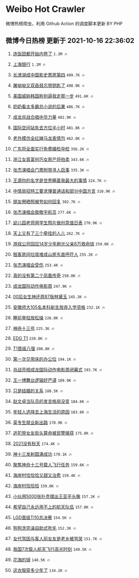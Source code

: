 # Weibo Hot Crawler 



微博热榜爬虫，利用 Github Action 的调度脚本更新 BY PHP 


## 微博今日热榜 更新于 2021-10-16 22:36:02 
1. [连饭团都开始内卷了](https://s.weibo.com/weibo?q=%23%E8%BF%9E%E9%A5%AD%E5%9B%A2%E9%83%BD%E5%BC%80%E5%A7%8B%E5%86%85%E5%8D%B7%E4%BA%86%23&Refer=top) `1.3M 🔥` 

1. [上海银行](https://s.weibo.com/weibo?q=%E4%B8%8A%E6%B5%B7%E9%93%B6%E8%A1%8C&Refer=top) `1.1M 🔥` 

1. [长津湖成中国影史票房第四](https://s.weibo.com/weibo?q=%23%E9%95%BF%E6%B4%A5%E6%B9%96%E6%88%90%E4%B8%AD%E5%9B%BD%E5%BD%B1%E5%8F%B2%E7%A5%A8%E6%88%BF%E7%AC%AC%E5%9B%9B%23&Refer=top) `499.7K 🔥` 

1. [屠呦呦又双叒叕忘带钥匙了](https://s.weibo.com/weibo?q=%23%E5%B1%A0%E5%91%A6%E5%91%A6%E5%8F%88%E5%8F%8C%E5%8F%92%E5%8F%95%E5%BF%98%E5%B8%A6%E9%92%A5%E5%8C%99%E4%BA%86%23&Refer=top) `498.9K 🔥` 

1. [美国威胁韩国称别逼我走那一步](https://s.weibo.com/weibo?q=%23%E7%BE%8E%E5%9B%BD%E5%A8%81%E8%83%81%E9%9F%A9%E5%9B%BD%E7%A7%B0%E5%88%AB%E9%80%BC%E6%88%91%E8%B5%B0%E9%82%A3%E4%B8%80%E6%AD%A5%23&Refer=top) `491.6K 🔥` 

1. [奶奶看太多霸总小说的后果](https://s.weibo.com/weibo?q=%23%E5%A5%B6%E5%A5%B6%E7%9C%8B%E5%A4%AA%E5%A4%9A%E9%9C%B8%E6%80%BB%E5%B0%8F%E8%AF%B4%E7%9A%84%E5%90%8E%E6%9E%9C%23&Refer=top) `486.7K 🔥` 

1. [成龙肖战合唱中华力量](https://s.weibo.com/weibo?q=%23%E6%88%90%E9%BE%99%E8%82%96%E6%88%98%E5%90%88%E5%94%B1%E4%B8%AD%E5%8D%8E%E5%8A%9B%E9%87%8F%23&Refer=top) `482.9K 🔥` 

1. [国际空间站失去方位半小时](https://s.weibo.com/weibo?q=%23%E5%9B%BD%E9%99%85%E7%A9%BA%E9%97%B4%E7%AB%99%E5%A4%B1%E5%8E%BB%E6%96%B9%E4%BD%8D%E5%8D%8A%E5%B0%8F%E6%97%B6%23&Refer=top) `481.8K 🔥` 

1. [老外模仿全红婵马龙表情包](https://s.weibo.com/weibo?q=%23%E8%80%81%E5%A4%96%E6%A8%A1%E4%BB%BF%E5%85%A8%E7%BA%A2%E5%A9%B5%E9%A9%AC%E9%BE%99%E8%A1%A8%E6%83%85%E5%8C%85%23&Refer=top) `462.8K 🔥` 

1. [广东将全面实行免费婚检孕检](https://s.weibo.com/weibo?q=%23%E5%B9%BF%E4%B8%9C%E5%B0%86%E5%85%A8%E9%9D%A2%E5%AE%9E%E8%A1%8C%E5%85%8D%E8%B4%B9%E5%A9%9A%E6%A3%80%E5%AD%95%E6%A3%80%23&Refer=top) `356.2K 🔥` 

1. [浙江女首富何巧女房产将拍卖](https://s.weibo.com/weibo?q=%23%E6%B5%99%E6%B1%9F%E5%A5%B3%E9%A6%96%E5%AF%8C%E4%BD%95%E5%B7%A7%E5%A5%B3%E6%88%BF%E4%BA%A7%E5%B0%86%E6%8B%8D%E5%8D%96%23&Refer=top) `343.6K 🔥` 

1. [张杰演唱会门票附带寻人启事](https://s.weibo.com/weibo?q=%23%E5%BC%A0%E6%9D%B0%E6%BC%94%E5%94%B1%E4%BC%9A%E9%97%A8%E7%A5%A8%E9%99%84%E5%B8%A6%E5%AF%BB%E4%BA%BA%E5%90%AF%E4%BA%8B%23&Refer=top) `335.3K 🔥` 

1. [王源你的名字是世界瞒着我最大的事情](https://s.weibo.com/weibo?q=%23%E7%8E%8B%E6%BA%90%E4%BD%A0%E7%9A%84%E5%90%8D%E5%AD%97%E6%98%AF%E4%B8%96%E7%95%8C%E7%9E%92%E7%9D%80%E6%88%91%E6%9C%80%E5%A4%A7%E7%9A%84%E4%BA%8B%E6%83%85%23&Refer=top) `324.7K 🔥` 

1. [中情局招特工要求懂普通话和部分中国方言](https://s.weibo.com/weibo?q=%23%E4%B8%AD%E6%83%85%E5%B1%80%E6%8B%9B%E7%89%B9%E5%B7%A5%E8%A6%81%E6%B1%82%E6%87%82%E6%99%AE%E9%80%9A%E8%AF%9D%E5%92%8C%E9%83%A8%E5%88%86%E4%B8%AD%E5%9B%BD%E6%96%B9%E8%A8%80%23&Refer=top) `310.9K 🔥` 

1. [朋友圈晒照被夸如何回复](https://s.weibo.com/weibo?q=%23%E6%9C%8B%E5%8F%8B%E5%9C%88%E6%99%92%E7%85%A7%E8%A2%AB%E5%A4%B8%E5%A6%82%E4%BD%95%E5%9B%9E%E5%A4%8D%23&Refer=top) `302.7K 🔥` 

1. [张杰演唱会致敬宇航员](https://s.weibo.com/weibo?q=%23%E5%BC%A0%E6%9D%B0%E6%BC%94%E5%94%B1%E4%BC%9A%E8%87%B4%E6%95%AC%E5%AE%87%E8%88%AA%E5%91%98%23&Refer=top) `277.6K 🔥` 

1. [幼儿园老师用学生照片做创意值日表](https://s.weibo.com/weibo?q=%23%E5%B9%BC%E5%84%BF%E5%9B%AD%E8%80%81%E5%B8%88%E7%94%A8%E5%AD%A6%E7%94%9F%E7%85%A7%E7%89%87%E5%81%9A%E5%88%9B%E6%84%8F%E5%80%BC%E6%97%A5%E8%A1%A8%23&Refer=top) `270.9K 🔥` 

1. [天上又有了三个牵挂的人儿](https://s.weibo.com/weibo?q=%23%E5%A4%A9%E4%B8%8A%E5%8F%88%E6%9C%89%E4%BA%86%E4%B8%89%E4%B8%AA%E7%89%B5%E6%8C%82%E7%9A%84%E4%BA%BA%E5%84%BF%23&Refer=top) `262.7K 🔥` 

1. [游戏公司回应14岁少年刷光父亲8万救命钱](https://s.weibo.com/weibo?q=%23%E6%B8%B8%E6%88%8F%E5%85%AC%E5%8F%B8%E5%9B%9E%E5%BA%9414%E5%B2%81%E5%B0%91%E5%B9%B4%E5%88%B7%E5%85%89%E7%88%B6%E4%BA%B28%E4%B8%87%E6%95%91%E5%91%BD%E9%92%B1%23&Refer=top) `259.0K 🔥` 

1. [租客房间垃圾堆成山房东直呼吓人](https://s.weibo.com/weibo?q=%23%E7%A7%9F%E5%AE%A2%E6%88%BF%E9%97%B4%E5%9E%83%E5%9C%BE%E5%A0%86%E6%88%90%E5%B1%B1%E6%88%BF%E4%B8%9C%E7%9B%B4%E5%91%BC%E5%90%93%E4%BA%BA%23&Refer=top) `255.2K 🔥` 

1. [张杰演唱会受伤](https://s.weibo.com/weibo?q=%23%E5%BC%A0%E6%9D%B0%E6%BC%94%E5%94%B1%E4%BC%9A%E5%8F%97%E4%BC%A4%23&Refer=top) `253.4K 🔥` 

1. [真的没有第二个凤凰传奇](https://s.weibo.com/weibo?q=%23%E7%9C%9F%E7%9A%84%E6%B2%A1%E6%9C%89%E7%AC%AC%E4%BA%8C%E4%B8%AA%E5%87%A4%E5%87%B0%E4%BC%A0%E5%A5%87%23&Refer=top) `250.0K 🔥` 

1. [成龙国际动作电影周](https://s.weibo.com/weibo?q=%23%E6%88%90%E9%BE%99%E5%9B%BD%E9%99%85%E5%8A%A8%E4%BD%9C%E7%94%B5%E5%BD%B1%E5%91%A8%23&Refer=top) `247.9K 🔥` 

1. [00后女生神还原87版林黛玉](https://s.weibo.com/weibo?q=%2300%E5%90%8E%E5%A5%B3%E7%94%9F%E7%A5%9E%E8%BF%98%E5%8E%9F87%E7%89%88%E6%9E%97%E9%BB%9B%E7%8E%89%23&Refer=top) `245.3K 🔥` 

1. [安徽师大105名本科新生放弃入学资格](https://s.weibo.com/weibo?q=%23%E5%AE%89%E5%BE%BD%E5%B8%88%E5%A4%A7105%E5%90%8D%E6%9C%AC%E7%A7%91%E6%96%B0%E7%94%9F%E6%94%BE%E5%BC%83%E5%85%A5%E5%AD%A6%E8%B5%84%E6%A0%BC%23&Refer=top) `232.1K 🔥` 

1. [睡前脊柱放松操](https://s.weibo.com/weibo?q=%23%E7%9D%A1%E5%89%8D%E8%84%8A%E6%9F%B1%E6%94%BE%E6%9D%BE%E6%93%8D%23&Refer=top) `226.0K 🔥` 

1. [神舟十三号](https://s.weibo.com/weibo?q=%23%E7%A5%9E%E8%88%9F%E5%8D%81%E4%B8%89%E5%8F%B7%23&Refer=top) `225.3K 🔥` 

1. [EDG T1](https://s.weibo.com/weibo?q=%23EDG%20T1%23&Refer=top) `220.8K 🔥` 

1. [T1晋级八强](https://s.weibo.com/weibo?q=%23T1%E6%99%8B%E7%BA%A7%E5%85%AB%E5%BC%BA%23&Refer=top) `208.8K 🔥` 

1. [第一次见带床的办公位](https://s.weibo.com/weibo?q=%23%E7%AC%AC%E4%B8%80%E6%AC%A1%E8%A7%81%E5%B8%A6%E5%BA%8A%E7%9A%84%E5%8A%9E%E5%85%AC%E4%BD%8D%23&Refer=top) `194.1K 🔥` 

1. [肖战亮相成龙国际动作电影周闭幕式](https://s.weibo.com/weibo?q=%23%E8%82%96%E6%88%98%E4%BA%AE%E7%9B%B8%E6%88%90%E9%BE%99%E5%9B%BD%E9%99%85%E5%8A%A8%E4%BD%9C%E7%94%B5%E5%BD%B1%E5%91%A8%E9%97%AD%E5%B9%95%E5%BC%8F%23&Refer=top) `193.7K 🔥` 

1. [王一博舞台逻辑好严谨](https://s.weibo.com/weibo?q=%23%E7%8E%8B%E4%B8%80%E5%8D%9A%E8%88%9E%E5%8F%B0%E9%80%BB%E8%BE%91%E5%A5%BD%E4%B8%A5%E8%B0%A8%23&Refer=top) `189.9K 🔥` 

1. [只是结婚的关系](https://s.weibo.com/weibo?q=%E5%8F%AA%E6%98%AF%E7%BB%93%E5%A9%9A%E7%9A%84%E5%85%B3%E7%B3%BB&Refer=top) `188.5K 🔥` 

1. [赵文卓当队员的发言格局没变](https://s.weibo.com/weibo?q=%23%E8%B5%B5%E6%96%87%E5%8D%93%E5%BD%93%E9%98%9F%E5%91%98%E7%9A%84%E5%8F%91%E8%A8%80%E6%A0%BC%E5%B1%80%E6%B2%A1%E5%8F%98%23&Refer=top) `184.6K 🔥` 

1. [年轻人选择去上海生活的原因](https://s.weibo.com/weibo?q=%23%E5%B9%B4%E8%BD%BB%E4%BA%BA%E9%80%89%E6%8B%A9%E5%8E%BB%E4%B8%8A%E6%B5%B7%E7%94%9F%E6%B4%BB%E7%9A%84%E5%8E%9F%E5%9B%A0%23&Refer=top) `183.6K 🔥` 

1. [英专生就业新出路](https://s.weibo.com/weibo?q=%23%E8%8B%B1%E4%B8%93%E7%94%9F%E5%B0%B1%E4%B8%9A%E6%96%B0%E5%87%BA%E8%B7%AF%23&Refer=top) `178.9K 🔥` 

1. [逃犯带女友街头算命被民警擒获](https://s.weibo.com/weibo?q=%23%E9%80%83%E7%8A%AF%E5%B8%A6%E5%A5%B3%E5%8F%8B%E8%A1%97%E5%A4%B4%E7%AE%97%E5%91%BD%E8%A2%AB%E6%B0%91%E8%AD%A6%E6%93%92%E8%8E%B7%23&Refer=top) `175.8K 🔥` 

1. [2021没有秋天](https://s.weibo.com/weibo?q=2021%E6%B2%A1%E6%9C%89%E7%A7%8B%E5%A4%A9&Refer=top) `174.4K 🔥` 

1. [神十三发射圆满成功](https://s.weibo.com/weibo?q=%23%E7%A5%9E%E5%8D%81%E4%B8%89%E5%8F%91%E5%B0%84%E5%9C%86%E6%BB%A1%E6%88%90%E5%8A%9F%23&Refer=top) `170.1K 🔥` 

1. [聚焦神舟十三号载人飞行任务](https://s.weibo.com/weibo?q=%23%E8%81%9A%E7%84%A6%E7%A5%9E%E8%88%9F%E5%8D%81%E4%B8%89%E5%8F%B7%E8%BD%BD%E4%BA%BA%E9%A3%9E%E8%A1%8C%E4%BB%BB%E5%8A%A1%23&Refer=top) `159.6K 🔥` 

1. [海岸村恰恰恰又甜又治愈](https://s.weibo.com/weibo?q=%23%E6%B5%B7%E5%B2%B8%E6%9D%91%E6%81%B0%E6%81%B0%E6%81%B0%E5%8F%88%E7%94%9C%E5%8F%88%E6%B2%BB%E6%84%88%23&Refer=top) `159.4K 🔥` 

1. [海岸村恰恰恰](https://s.weibo.com/weibo?q=%23%E6%B5%B7%E5%B2%B8%E6%9D%91%E6%81%B0%E6%81%B0%E6%81%B0%23&Refer=top) `159.0K 🔥` 

1. [小伙用5000张扑克摆出王亚平头像](https://s.weibo.com/weibo?q=%23%E5%B0%8F%E4%BC%99%E7%94%A85000%E5%BC%A0%E6%89%91%E5%85%8B%E6%91%86%E5%87%BA%E7%8E%8B%E4%BA%9A%E5%B9%B3%E5%A4%B4%E5%83%8F%23&Refer=top) `157.2K 🔥` 

1. [希望自己永远用不上的航天队伍](https://s.weibo.com/weibo?q=%23%E5%B8%8C%E6%9C%9B%E8%87%AA%E5%B7%B1%E6%B0%B8%E8%BF%9C%E7%94%A8%E4%B8%8D%E4%B8%8A%E7%9A%84%E8%88%AA%E5%A4%A9%E9%98%9F%E4%BC%8D%23&Refer=top) `157.0K 🔥` 

1. [LGD晋级TI10总决赛](https://s.weibo.com/weibo?q=LGD%E6%99%8B%E7%BA%A7TI10%E6%80%BB%E5%86%B3%E8%B5%9B&Refer=top) `154.5K 🔥` 

1. [狗狗洗完澡自助式吹毛](https://s.weibo.com/weibo?q=%23%E7%8B%97%E7%8B%97%E6%B4%97%E5%AE%8C%E6%BE%A1%E8%87%AA%E5%8A%A9%E5%BC%8F%E5%90%B9%E6%AF%9B%23&Refer=top) `152.3K 🔥` 

1. [女代驾因与客人前女友是老乡被骂哭](https://s.weibo.com/weibo?q=%23%E5%A5%B3%E4%BB%A3%E9%A9%BE%E5%9B%A0%E4%B8%8E%E5%AE%A2%E4%BA%BA%E5%89%8D%E5%A5%B3%E5%8F%8B%E6%98%AF%E8%80%81%E4%B9%A1%E8%A2%AB%E9%AA%82%E5%93%AD%23&Refer=top) `151.7K 🔥` 

1. [我国7次载人航天飞行高光时刻](https://s.weibo.com/weibo?q=%23%E6%88%91%E5%9B%BD7%E6%AC%A1%E8%BD%BD%E4%BA%BA%E8%88%AA%E5%A4%A9%E9%A3%9E%E8%A1%8C%E9%AB%98%E5%85%89%E6%97%B6%E5%88%BB%23&Refer=top) `149.5K 🔥` 

1. [花海的镜](https://s.weibo.com/weibo?q=%23%E8%8A%B1%E6%B5%B7%E7%9A%84%E9%95%9C%23&Refer=top) `148.5K 🔥` 

1. [这衣服穿多少年了](https://s.weibo.com/weibo?q=%23%E8%BF%99%E8%A1%A3%E6%9C%8D%E7%A9%BF%E5%A4%9A%E5%B0%91%E5%B9%B4%E4%BA%86%23&Refer=top) `134.2K 🔥` 

